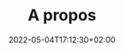 ---
title: "A propos"
weight: 2
date: 2022-05-04T17:12:30+02:00
draft: false
type: "page"
layout: "about-me.fr"
---